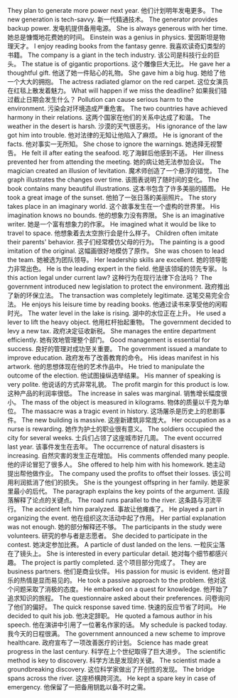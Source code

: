 They plan to generate more power next year. 他们计划明年发电更多。
The new generation is tech-savvy. 新一代精通技术。
The generator provides backup power. 发电机提供备用电源。
She is always generous with her time. 她总是慷慨地花费她的时间。
Einstein was a genius in physics. 爱因斯坦是物理天才。
I enjoy reading books from the fantasy genre. 我喜欢读奇幻类型的书籍。
The company is a giant in the tech industry. 该公司是科技行业的巨头。
The statue is of gigantic proportions. 这个雕像巨大无比。
He gave her a thoughtful gift. 他送了她一件贴心的礼物。
She gave him a big hug. 她给了他一个大大的拥抱。
The actress radiated glamor on the red carpet. 这位女演员在红毯上散发着魅力。
What will happen if we miss the deadline? 如果我们错过截止日期会发生什么？
Pollution can cause serious harm to the environment. 污染会对环境造成严重危害。
The two countries have achieved harmony in their relations. 这两个国家在他们的关系中达成了和谐。
The weather in the desert is harsh. 沙漠的天气很恶劣。
His ignorance of the law got him into trouble. 他对法律的无知让他陷入了麻烦。
He is ignorant of the facts. 他对事实一无所知。
She chose to ignore the warnings. 她选择无视警告。
He felt ill after eating the seafood. 吃了海鲜后他感到不适。
Her illness prevented her from attending the meeting. 她的病让她无法参加会议。
The magician created an illusion of levitation. 魔术师创造了一个悬浮的错觉。
The graph illustrates the changes over time. 该图表说明了随时间的变化。
The book contains many beautiful illustrations. 这本书包含了许多美丽的插图。
He took a great image of the sunset. 他拍了一张日落的美丽照片。
The story takes place in an imaginary world. 这个故事发生在一个虚构的世界里。
His imagination knows no bounds. 他的想象力没有界限。
She is an imaginative writer. 她是一个富有想象力的作家。
He imagined what it would be like to travel to space. 他想象着去太空旅行会是什么样子。
Children often imitate their parents' behavior. 孩子们经常模仿父母的行为。
The painting is a good imitation of the original. 这幅画很好地模仿了原作。
She was chosen to lead the team. 她被选为团队领导。
Her leadership skills are excellent. 她的领导能力非常出色。
He is the leading expert in the field. 他是该领域的领先专家。
Is this action legal under current law? 这种行为在现行法律下合法吗？
The government introduced new legislation to protect the environment. 政府推出了新的环保立法。
The transaction was completely legitimate. 这笔交易完全合法。
He enjoys his leisure time by reading books. 他通过读书来享受他的闲暇时光。
The water level in the lake is rising. 湖中的水位正在上升。
He used a lever to lift the heavy object. 他用杠杆抬起重物。
The government decided to levy a new tax. 政府决定征收新税。
She manages the entire department efficiently. 她有效地管理整个部门。
Good management is essential for success. 良好的管理对成功至关重要。
The government issued a mandate to improve education. 政府发布了改善教育的命令。
His ideas manifest in his artwork. 他的思想体现在他的艺术作品中。
He tried to manipulate the outcome of the election. 他试图操纵选举结果。
His manner of speaking is very polite. 他说话的方式非常礼貌。
The profit margin for this product is low. 这种产品的利润率很低。
The increase in sales was marginal. 销售增长幅度很小。
The mass of the object is measured in kilograms. 物体的质量以千克为单位。
The massacre was a tragic event in history. 这场屠杀是历史上的悲剧事件。
The new building is massive. 这座新建筑非常庞大。
Her occupation as a nurse is rewarding. 她作为护士的职业很有意义。
The soldiers occupied the city for several weeks. 士兵们占领了这座城市好几周。
The event occurred last year. 该事件发生在去年。
The occurrence of natural disasters is increasing. 自然灾害的发生正在增加。
His comments offended many people. 他的评论冒犯了很多人。
She offered to help him with his homework. 她主动提出帮他做作业。
The company used the profits to offset their losses. 该公司用利润抵消了他们的损失。
She is the youngest offspring in her family. 她是家里最小的后代。
The paragraph explains the key points of the argument. 该段落解释了论点的关键点。
The road runs parallel to the river. 这条路与河流平行。
The accident left him paralyzed. 事故让他瘫痪了。
He played a part in organizing the event. 他在组织这次活动中起了作用。
Her partial explanation was not enough. 她的部分解释还不够。
The participants in the study were volunteers. 研究的参与者是志愿者。
She decided to participate in the contest. 她决定参加比赛。
A particle of dust landed on the lens. 一粒灰尘落在了镜头上。
She is interested in every particular detail. 她对每个细节都感兴趣。
The project is partly completed. 这个项目部分完成了。
They are business partners. 他们是商业伙伴。
His passion for music is evident. 他对音乐的热情是显而易见的。
He took a passive approach to the problem. 他对这个问题采取了消极的态度。
He embarked on a quest for knowledge. 他开始了追求知识的旅程。
The questionnaire asked about their preferences. 问卷询问了他们的偏好。
The quick response saved time. 快速的反应节省了时间。
He decided to quit his job. 他决定辞职。
He quoted a famous author in his speech. 他在演讲中引用了一位著名作家的话。
My schedule is packed today. 我今天的日程很满。
The government announced a new scheme to improve healthcare. 政府宣布了一项改善医疗的计划。
Science has made great progress in the last century. 科学在上个世纪取得了巨大进步。
The scientific method is key to discovery. 科学方法是发现的关键。
The scientist made a groundbreaking discovery. 这位科学家做出了开创性的发现。
The bridge spans across the river. 这座桥横跨河流。
He kept a spare key in case of emergency. 他保留了一把备用钥匙以备不时之需。
